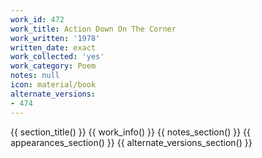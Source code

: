 ```yaml
---
work_id: 472
work_title: Action Down On The Corner
work_written: '1978'
written_date: exact
work_collected: 'yes'
work_category: Poem
notes: null
icon: material/book
alternate_versions:
- 474
---
```


{{ section_title() }}
{{ work_info() }}
{{ notes_section() }}
{{ appearances_section() }}
{{ alternate_versions_section() }}